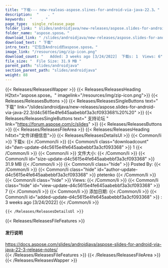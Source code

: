 ```yaml
---
title: "下载--- new-realeas-aspose.slines-for-android-via-java-22.3。" 
description:  "    . " 
keywords:  "    . " 
page_type:  single_release_page
folder_link: " slides/androidjava/new-releases/aspose.slides-for-android-via-java-22.3/"
folder_name: "aspose.spose。"
download_link: " /slides/androidjava/new-releases/aspose.slides-for-android-via-java-22.3/d4c5615e4fe645aabebbf3a3cf093368"
download_text: " 下载"
intro_text: "它包含Android的aspose.spose。"
image_link: "/resources/img/zip-icon.png"
download_count: "   Added: 3 weeks ago [3/24/2022]  下载s: 1  Views: 6"
file_size: "  File Size: 31.9 MB "
parent_path: "slides/androidjava"
section_parent_path: "slides/androidjava"
weight: 88
---
```


{{< Releases/ReleasesWapper >}}
  {{< Releases/ReleasesHeading H2txt="aspose.spose。" imagelink="/resources/img/zip-icon.png">}}
  {{< Releases/ReleasesButtons >}}
    {{< Releases/ReleasesSingleButtons text=" 下载" link="/slides/androidjava/new-releases/aspose.slides-for-android-via-java-22.3/d4c5615e4fe645aabebbf3a3cf093368%20%20" >}}
    {{< Releases/ReleasesSingleButtons text=" 支持论坛 " link="https://forum.aspose.com/c/slides" >}}
  {{< Releases/ReleasesButtons >}}
  {{< Releases/ReleasesFileArea >}}
    {{< Releases/ReleasesHeading h4txt="文件详细信息">}}
    {{< Releases/ReleasesDetailsUl >}}
            {{< Common/li  >}} 下载s: {{< /Common/li >}} 
      {{< Common/li class="downloadcount" id="dwn-update-d4c5615e4fe645aabebbf3a3cf093368" >}} 1 {{< /Common/li >}} 
      {{< Common/li  >}} 文件大小: {{< /Common/li >}} 
      {{< Common/li id="size-update-d4c5615e4fe645aabebbf3a3cf093368" >}} 31.9 MB {{< /Common/li >}} 
      {{< Common/li  class="hide" >}} Posted By: {{< /Common/li >}} 
      {{< Common/li class="hide" id="author-update-d4c5615e4fe645aabebbf3a3cf093368" >}} ptetenko {{< /Common/li >}} 
      {{< Common/li class="hide"  >}} Views: {{< /Common/li >}} 
      {{< Common/li class="hide" id="view-update-d4c5615e4fe645aabebbf3a3cf093368" >}} 7 {{< /Common/li >}} 
      {{< Common/li  >}} 添加日期: {{< /Common/li >}} 
      {{< Common/li id="added-update-d4c5615e4fe645aabebbf3a3cf093368" >}} : 3 weeks ago [3/24/2022] {{< /Common/li >}} 

    {{< /Releases/ReleasesDetailsUl >}}

  {{< Releases/ReleasesFileFeatures >}}
      <h4>发行说明</h4><div><a href="https://docs.aspose.com/slides/androidjava/aspose-slides-for-android-via-java-22-3-release-notes/">https://docs.aspose.com/slides/androidjava/aspose-slides-for-android-via-java-22-3-release-notes/</a></div>
  {{< /Releases/ReleasesFileFeatures >}}
 {{< /Releases/ReleasesFileArea >}}
{{< /Releases/ReleasesWapper >}}


